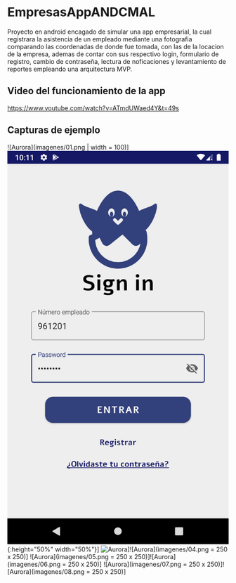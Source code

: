 # EmpresasAppANDCMAL

Proyecto en android encagado de simular una app empresarial, la cual registrara la asistencia de un empleado mediante una fotografia comparando las coordenadas de donde fue tomada, con las de la locacion de la empresa, ademas de contar con sus respectivo login, formulario de registro, cambio de contraseña, lectura de noficaciones y levantamiento de reportes empleando una arquitectura MVP.

## Video del funcionamiento de la app
https://www.youtube.com/watch?v=ATmdUWaed4Y&t=49s

## Capturas de ejemplo
![Aurora](imagenes/01.png | width = 100)]![Aurora](imagenes/02.png){:height="50%" width="50%"}]
![Aurora](imagenes/03.png=250x250)]![Aurora](imagenes/04.png = 250 x 250)]
![Aurora](imagenes/05.png = 250 x 250)]![Aurora](imagenes/06.png = 250 x 250)]
![Aurora](imagenes/07.png = 250 x 250)]![Aurora](imagenes/08.png = 250 x 250)]


